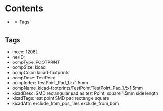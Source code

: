



Contents
========

* [](#)
	* [Tags](#tags)

# 

## Tags

- index: 12062
- hexID: 
- oompType: FOOTPRINT
- oompSize: kicad
- oompColor: kicad-footprints
- oompDesc: TestPoint
- oompIndex: TestPoint_Pad_1.5x1.5mm
- oompName: kicad-footprints/TestPoint/TestPoint_Pad_1.5x1.5mm
- kicadDesc: SMD rectangular pad as test Point, square 1.5mm side length
- kicadTags: test point SMD pad rectangle square
- kicadAttr: exclude_from_pos_files exclude_from_bom
